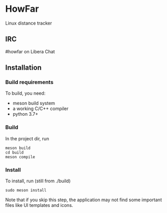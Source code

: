 # HowFar
Linux distance tracker

## IRC

#howfar on Libera Chat

## Installation

### Build requirements

To build, you need:

* meson build system
* a working C/C++ compiler
* python 3.7+

### Build
In the project dir, run

```
meson build
cd build
meson compile
```

### Install

To install, run (still from ./build)

```
sudo meson install
```

Note that if you skip this step, the application may not find some important files like UI templates and icons.

